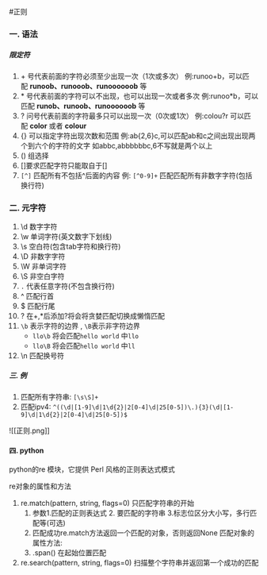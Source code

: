 #正则

### 一. 语法
##### 限定符
1. + 号代表前面的字符必须至少出现一次（1次或多次）
	例:runoo+b，可以匹配 **runoob、runooob、runoooooob** 等
2. * 号代表前面的字符可以不出现，也可以出现一次或者多次
	例:runoo\*b，可以匹配 **runob、runoob、runoooooob** 等
3. ? 问号代表前面的字符最多只可以出现一次（0次或1次）
	例:colou?r 可以匹配 **color** 或者 **colour**
4. {} 可以指定字符出现次数和范围
	例:ab{2,6}c,可以匹配ab和c之间出现出现两个到六个的字符的文字
	如abbc,abbbbbbc,6不写就是两个以上
5. () 组选择
6. []要求匹配字符只能取自于[]
7. ```[^]``` 匹配所有不包括^后面的内容
	例: ```[^0-9]+``` 匹配匹配所有非数字字符(包括换行符)

### 二. 元字符
1. \\d 数字字符
2. \\w  单词字符(英文数字下划线)
3. \\s 空白符(包含tab字符和换行符)
4. \\D 非数字字符
5. \\W 非单词字符
6. \\S 非空白字符
7. ```.``` 代表任意字符(不包含换行符)
8. ^ 匹配行首
9. $ 匹配行尾
10. ? 在+,*后添加?将会将贪婪匹配切换成懒惰匹配
11. `\b` 表示字符的边界 , `\B`表示非字符边界
	- `llo\b` 将会匹配`hello world` 中`llo`
	- `llo\B` 将会匹配`hello world` 中`ll`
1. \\n 匹配换号符

##### 三. 例
1. 匹配所有字符串:  ```[\s\S]+```
2. 匹配ipv4: `^((\d|[1-9]\d|1\d{2}|2[0-4]\d|25[0-5])\.){3}(\d|[1-9]\d|1\d{2}|2[0-4]\d|25[0-5])$`


![[正则.png]]

#### 四. python
python的re 模块，它提供 Perl 风格的正则表达式模式

re对象的属性和方法
1. re.match(pattern, string, flags=0) 只匹配字符串的开始
	1. 参数1.匹配的正则表达式 2. 要匹配的字符串 3.标志位区分大小写，多行匹配等(可选)
	2. 匹配成功re.match方法返回一个匹配的对象，否则返回None
	  匹配对象的属性方法:
	  1. .span()  在起始位置匹配
2. re.search(pattern, string, flags=0) 扫描整个字符串并返回第一个成功的匹配
	  
	
	




